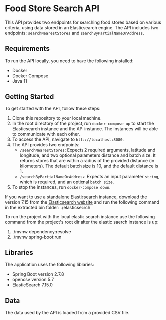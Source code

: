 # Food Store Search API

This API provides two endpoints for searching food stores based on various criteria, using data stored in an Elasticsearch engine. The API includes two endpoints: `searchNearestStores` and `searchByPartialNameOrAddress`.

## Requirements

To run the API locally, you need to have the following installed:

- Docker
- Docker Compose
- Java 11

## Getting Started

To get started with the API, follow these steps:

1. Clone this repository to your local machine.
2. In the root directory of the project, run `docker-compose up` to start the Elasticsearch instance and the API instance. The instances will be able to communicate with each other.
3. To access the API, navigate to `http://localhost:8080`.
4. The API provides two endpoints:
   - `/searchNearestStores`: Expects 2 required arguments, latitude and longitude, and two optional parameters distance and batch size. It returns stores that are within a radius of the provided distance (in kilometers). The default batch size is 10, and the default distance is 1.
   - `/searchByPartialNameOrAddress`: Expects an input parameter `string`, which is required, and an optional `batch size`.
5. To stop the instances, run `docker-compose down`.

If you want to use a standalone Elasticsearch instance, download the version 7.15 from the [Elasticsearch website](https://www.elastic.co/downloads/past-releases/elasticsearch-7-15-0) and run the following command in the extracted bin folder: ./elasticsearch

To run the project with the local elastic search instance use the following command from the project's root dir after the elastic saerch instance is up: 
1. ./mvnw dependency:resolve
2. ./mvnw spring-boot:run


## Libraries

The application uses the following libraries:

- Spring Boot version 2.7.8
- opencsv version 5.7
- ElasticSearch 7.15.0

## Data

The data used by the API is loaded from a provided CSV file.
